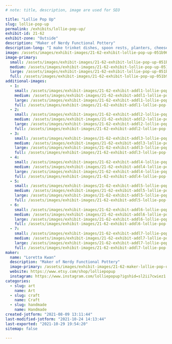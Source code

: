 ```yaml
---
# note: title, description, image are used for SEO

title: "Lollie Pop Up"
slug: lollie-pop-up
permalink: /exhibits/lollie-pop-up/
exhibit-id: 21-62
exhibit-zone: "Outside"
description: "Maker of Nerdy Functional Pottery"
description-long: "I make trinket dishes, spoon rests, planters, cheese boards, spoons, tiny figurines, and dice towers."
image: /assets/images/exhibit-images/21-62-exhibit-lollie-pop-up-051b96c0-88ea-477c-8a45-212929475c04-large.jpeg
image-primary: 
  small: /assets/images/exhibit-images/21-62-exhibit-lollie-pop-up-051b96c0-88ea-477c-8a45-212929475c04-small.jpeg
  medium: /assets/images/exhibit-images/21-62-exhibit-lollie-pop-up-051b96c0-88ea-477c-8a45-212929475c04-medium.jpeg
  large: /assets/images/exhibit-images/21-62-exhibit-lollie-pop-up-051b96c0-88ea-477c-8a45-212929475c04-large.jpeg
  full: /assets/images/exhibit-images/21-62-exhibit-lollie-pop-up-051b96c0-88ea-477c-8a45-212929475c04-full.jpeg
additional-images: 
  - 1:
    small: /assets/images/exhibit-images/21-62-exhibit-addl1-lollie-pop-up-0571cf11-824c-46ee-ad1e-3b9e8d817b91-small.jpeg
    medium: /assets/images/exhibit-images/21-62-exhibit-addl1-lollie-pop-up-0571cf11-824c-46ee-ad1e-3b9e8d817b91-medium.jpeg
    large: /assets/images/exhibit-images/21-62-exhibit-addl1-lollie-pop-up-0571cf11-824c-46ee-ad1e-3b9e8d817b91-large.jpeg
    full: /assets/images/exhibit-images/21-62-exhibit-addl1-lollie-pop-up-0571cf11-824c-46ee-ad1e-3b9e8d817b91-full.jpeg
  - 2:
    small: /assets/images/exhibit-images/21-62-exhibit-addl2-lollie-pop-up-40456b17-f11b-4daf-9f39-b5e4b12ed67f-small.jpeg
    medium: /assets/images/exhibit-images/21-62-exhibit-addl2-lollie-pop-up-40456b17-f11b-4daf-9f39-b5e4b12ed67f-medium.jpeg
    large: /assets/images/exhibit-images/21-62-exhibit-addl2-lollie-pop-up-40456b17-f11b-4daf-9f39-b5e4b12ed67f-large.jpeg
    full: /assets/images/exhibit-images/21-62-exhibit-addl2-lollie-pop-up-40456b17-f11b-4daf-9f39-b5e4b12ed67f-full.jpeg
  - 3:
    small: /assets/images/exhibit-images/21-62-exhibit-addl3-lollie-pop-up-71547fd8-8ec1-4490-910e-6480a41c4fe0-small.jpeg
    medium: /assets/images/exhibit-images/21-62-exhibit-addl3-lollie-pop-up-71547fd8-8ec1-4490-910e-6480a41c4fe0-medium.jpeg
    large: /assets/images/exhibit-images/21-62-exhibit-addl3-lollie-pop-up-71547fd8-8ec1-4490-910e-6480a41c4fe0-large.jpeg
    full: /assets/images/exhibit-images/21-62-exhibit-addl3-lollie-pop-up-71547fd8-8ec1-4490-910e-6480a41c4fe0-full.jpeg
  - 4:
    small: /assets/images/exhibit-images/21-62-exhibit-addl4-lollie-pop-up-74024fb7-72f6-4250-af32-55af134d6521-small.jpeg
    medium: /assets/images/exhibit-images/21-62-exhibit-addl4-lollie-pop-up-74024fb7-72f6-4250-af32-55af134d6521-medium.jpeg
    large: /assets/images/exhibit-images/21-62-exhibit-addl4-lollie-pop-up-74024fb7-72f6-4250-af32-55af134d6521-large.jpeg
    full: /assets/images/exhibit-images/21-62-exhibit-addl4-lollie-pop-up-74024fb7-72f6-4250-af32-55af134d6521-full.jpeg
  - 5:
    small: /assets/images/exhibit-images/21-62-exhibit-addl5-lollie-pop-up-8cf9c60a-9280-40da-b75f-0468a59cd05f-small.jpeg
    medium: /assets/images/exhibit-images/21-62-exhibit-addl5-lollie-pop-up-8cf9c60a-9280-40da-b75f-0468a59cd05f-medium.jpeg
    large: /assets/images/exhibit-images/21-62-exhibit-addl5-lollie-pop-up-8cf9c60a-9280-40da-b75f-0468a59cd05f-large.jpeg
    full: /assets/images/exhibit-images/21-62-exhibit-addl5-lollie-pop-up-8cf9c60a-9280-40da-b75f-0468a59cd05f-full.jpeg
  - 6:
    small: /assets/images/exhibit-images/21-62-exhibit-addl6-lollie-pop-up-d869423f-48fb-4686-b76d-d5aa7583d09d-small.jpeg
    medium: /assets/images/exhibit-images/21-62-exhibit-addl6-lollie-pop-up-d869423f-48fb-4686-b76d-d5aa7583d09d-medium.jpeg
    large: /assets/images/exhibit-images/21-62-exhibit-addl6-lollie-pop-up-d869423f-48fb-4686-b76d-d5aa7583d09d-large.jpeg
    full: /assets/images/exhibit-images/21-62-exhibit-addl6-lollie-pop-up-d869423f-48fb-4686-b76d-d5aa7583d09d-full.jpeg
  - 7:
    small: /assets/images/exhibit-images/21-62-exhibit-addl7-lollie-pop-up-fa745ba1-8f26-464f-8333-40d6bb133fdf-small.jpeg
    medium: /assets/images/exhibit-images/21-62-exhibit-addl7-lollie-pop-up-fa745ba1-8f26-464f-8333-40d6bb133fdf-medium.jpeg
    large: /assets/images/exhibit-images/21-62-exhibit-addl7-lollie-pop-up-fa745ba1-8f26-464f-8333-40d6bb133fdf-large.jpeg
    full: /assets/images/exhibit-images/21-62-exhibit-addl7-lollie-pop-up-fa745ba1-8f26-464f-8333-40d6bb133fdf-full.jpeg
maker: 
  name: "Loretta Kwan"
  description: "Maker of Nerdy Functional Pottery"
  image-primary: /assets/images/exhibit-images/21-62-maker-lollie-pop-up-9e8fa0d0-214f-4372-939e-4362bd9adbbe-medium.jpeg
  website: https://www.etsy.com/shop/lolliepopup
  instagram: https://www.instagram.com/lolliepopup?igshid=sl2ii7cwiez1
categories: 
  - slug: art
    name: Art
  - slug: craft
    name: Craft
  - slug: handmade
    name: Handmade
created-jotform: "2021-08-09 13:11:44"
last-modified-jotform: "2021-10-24 14:13:44"
last-exported: "2021-10-29 19:54:20"
sitemap: false

---
```

